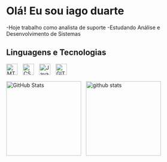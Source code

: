 # Olá! Eu sou iago duarte

-Hoje trabalho como analista de suporte
-Estudando Análise e Desenvolvimento de Sistemas 

## Linguagens e Tecnologias

<img 
    aling="left"
    alt="MTML"
    title="HTML"
    width="30px"
    style="padding-right: 10px;"
  src="https://cdn.jsdelivr.net/gh/devicons/devicon@latest/icons/html5/html5-original.svg" />
<img 
    aling="left"
    alt="CSS"
    title="CSS"
    width="30px"
    style="padding-right: 10px;"
  src="https://cdn.jsdelivr.net/gh/devicons/devicon@latest/icons/css3/css3-original.svg"/>
 <img 
    aling="left"
    alt="JavaScript"
    title="JavaScript"
    width="30px"
    style="padding-right: 10px;"
  src="https://cdn.jsdelivr.net/gh/devicons/devicon@latest/icons/javascript/javascript-original.svg"/>
   <img 
    aling="left"
    alt="GIT"
    title="GIT"
    width="30px"
    style="padding-right: 10px;"
  src="https://cdn.jsdelivr.net/gh/devicons/devicon@latest/icons/git/git-original.svg"/>

   <img
    align="left"
    alt="GitHub Stats"
    height="200"
    style="padding-right: 10px;"
     src="https://github-readme-stats.vercel.app/api?username=iago-duarte99&show_icons=true&theme=transparent&include_all_commits=true&locale=pt-br"
       />
       
   <img   
       aling="left"
       alt="github stats"
       height="200"
       style="padding-right: 10px;"
       src="https://github-readme-stats.vercel.app/api/top-langs/?username=iago-duarte99&theme=transparent&layout-compact&custom_title=tecnologias&langs_count=9"/>

